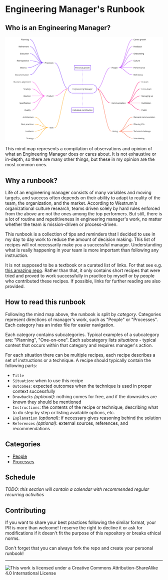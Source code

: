 # Engineering Manager's Runbook

## Who is an Engineering Manager?

![Engineering Manager mindmap](./em-mindmap.png)

This mind map represents a compilation of observations and opinion of what an Engineering Manager does or cares about. It is not exhaustive or in-depth, so there are many other things, but these in my opinion are the most common ones.

## Why a runbook?

Life of an engineering manager consists of many variables and moving targets, and success often depends on their ability to adapt to reality of the team, the organization, and the market. According to Westrum's organizational culture research, teams driven solely by hard rules enforced from the above are not the ones among the top performers. But still, there is a lot of routine and repetitiveness in engineering manager's work, no matter whether the team is mission-driven or process-driven.

This runbook is a collection of tips and reminders that I decided to use in my day to day work to reduce the amount of decision making. This list of recipes will not necessarily make you a successful manager. Understanding what is really happening in your team is more important than following any instruction.

It is not supposed to be a textbook or a curated list of links. For that see e.g. [this amazing repo](https://github.com/charlax/engineering-management). Rather than that, it only contains short recipes that were tried and proved to work successfully in practice by myself or by people who contributed these recipes. If possible, links for further reading are also provided.

## How to read this runbook

Following the mind map above, the runbook is split by _category_. Categories represent directions of manager's work, such as "People" or "Processes". Each category has an index file for easier navigation.

Each category contains subcategories. Typical examples of a subcategory are: "Planning", "One-on-one". Each subcategory lists _situations_ - typical context that occurs within that category and requires manager's action.

For each situation there can be multiple recipes, each recipe describes a set of instructions or a technique. A recipe should typically contain the following parts:

- `Title`
- `Situation`: when to use this recipe
- `Outcomes`: expected outcomes when the technique is used in proper context successfully
- `Drawbacks` _(optional)_: nothing comes for free, and if the downsides are known they should be mentioned
- `Instructions`: the contents of the recipe or technique, describing what to do step by step or listing available options, etc.
- `Explanation` _(optional)_: if necessary gives reasoning behind the solution
- `References` _(optional)_: external sources, references, and recommendations

## Categories

- [People](./people)
- [Processes](./processes)

## Schedule

_TODO: this section will contain a calendar with recommended regular recurring activities_

## Contributing

If you want to share your best practices following the similar format, your PR is more than welcome! I reserve the right to decline it or ask for modifications if it doesn't fit the purpose of this repository or breaks ethical norms.

Don't forget that you can always fork the repo and create your personal runbook!

---

![This work is licensed under a Creative Commons Attribution-ShareAlike 4.0 International License](https://i.creativecommons.org/l/by-sa/4.0/88x31.png)